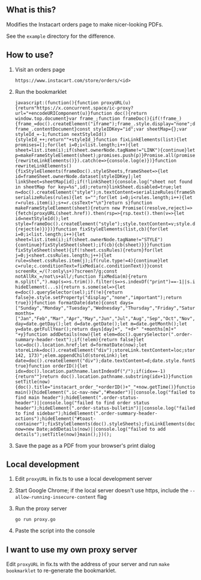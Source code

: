 ## What is this?

Modifies the Instacart orders page to make nicer-looking PDFs.

See the `example` directory for the difference.

## How to use?

1. Visit an orders page

	```
  	https://www.instacart.com/store/orders/<id>
	```

2. Run the bookmarklet

	```
	javascript:(function(){function proxyURL(u){return"https://x.concurrent.space/ic-proxy?url="+encodeURIComponent(u)}function doc(){return window.top.document}var frame_;function frameDoc(){if(!frame_){frame_=doc().createElement("iframe");frame_.style.display="none";doc().body.appendChild(frame_)}return frame_.contentDocument}const styleIDKey="id";var sheetMap={};var styleId_=-1;function nextStyleId(){styleId_++;return""+styleId_}function fixLinkElements(list){let promises=[];for(let i=0;i<list.length;i++){let sheet=list.item(i);if(sheet.ownerNode.tagName!="LINK"){continue}let p=makeFrameStyleElement(sheet);promises.push(p)}Promise.all(promises).then(()=>{rewriteLinkElements()}).catch(e=>{console.log(e)})}function rewriteLinkElements(){fixStyleElements(frameDoc().styleSheets,frameSheet=>{let id=frameSheet.ownerNode.dataset[styleIDKey];let linkSheet=sheetMap[id];if(!linkSheet){console.log("sheet not found in sheetMap for key=%s",id);return}linkSheet.disabled=true;let n=doc().createElement("style");n.textContent=serializeRules(frameSheet.cssRules);linkSheet.ownerNode.parentNode.insertBefore(n,linkSheet.ownerNode)})}function serializeRules(rules){let s="";for(let i=0;i<rules.length;i++){let r=rules.item(i);s+=r.cssText+"\n"}return s}function makeFrameStyleElement(sheet){return new Promise((resolve,reject)=>{fetch(proxyURL(sheet.href)).then(rsp=>{rsp.text().then(v=>{let id=nextStyleId();let style=frameDoc().createElement("style");style.textContent=v;style.dataset[styleIDKey]=id;frameDoc().head.appendChild(style);sheetMap[id]=sheet;resolve()})}).catch(e=>{reject(e)})})}function fixStyleElements(list,cb){for(let i=0;i<list.length;i++){let sheet=list.item(i);if(sheet.ownerNode.tagName!="STYLE"){continue}fixStyleSheet(sheet);if(cb){cb(sheet)}}}function fixStyleSheet(sheet){if(!sheet.cssRules){return}for(let j=0;j<sheet.cssRules.length;j++){let rule=sheet.cssRules.item(j);if(rule.type!=4){continue}let c=rule;c.conditionText=fixMedia(c.conditionText)}}const screenRx_=/(?:only\s+)?screen?/g;const notAllRx_=/not\s+all/;function fixMedia(m){return m.split(",").map(s=>s.trim()).filter(s=>s.indexOf("print")==-1||s.indexOf("not")!=-1).filter(s=>!notAllRx_.test(s)).map(s=>s.replace(screenRx_,"all")).join(",")}function hideElement(...s){return s.some(sel=>{let e=doc().querySelector(sel);if(!e){return false}e.style.setProperty("display","none","important");return true})}function formatDate(date){const days=["Sunday","Monday","Tuesday","Wednesday","Thursday","Friday","Saturday"];const months=["Jan","Feb","Mar","Apr","May","Jun","Jul","Aug","Sep","Oct","Nov","Dec"];let day=date.getDay();let d=date.getDate();let m=date.getMonth();let y=date.getFullYear();return days[day]+", "+d+" "+months[m]+" "+y}function addDetails(now){let elem=doc().querySelector(".order-summary-header-text");if(!elem){return false}let loc=doc().location.href;let d=formatDate(now);let storeLink=doc().createElement("div");storeLink.textContent=loc;storeLink.style.fontSize="13px";storeLink.style.fontWeight="600";storeLink.style.color="rgb(67, 142, 173)";elem.appendChild(storeLink);let date=doc().createElement("div");date.textContent=d;date.style.fontSize="13px";date.style.fontWeight="600";elem.appendChild(date);return true}function orderID(){let idx=doc().location.pathname.lastIndexOf("/");if(idx==-1){return""}return doc().location.pathname.substring(idx+1)}function setTitle(now){doc().title="instacart_order_"+orderID()+"_"+now.getTime()}function main(){hideElement(".ic-nav-new","#header")||console.log("failed to find main header");hideElement(".order-status-header")||console.log("failed to find order status header");hideElement(".order-status-bulletin")||console.log("failed to find sidebar");hideElement(".order-summary-header-actions");hideElement("#toast-container");fixStyleElements(doc().styleSheets);fixLinkElements(doc().styleSheets);let now=new Date;addDetails(now)||console.log("failed to add details");setTitle(now)}main();})();
	```

3. Save the page as a PDF from your browser's print dialog


## Local development

1. Edit `proxyURL` in fix.ts to use a local development server
2. Start Google Chrome; if the local server doesn't use https, include
   the `--allow-running-insecure-content` flag
3. Run the proxy server

    ```
    go run proxy.go
    ```

4. Paste the script into the console


## I want to use my own proxy server

Edit `proxyURL` in fix.ts with the address of your server and run
`make bookmarklet` to re-generate the bookmarklet.
